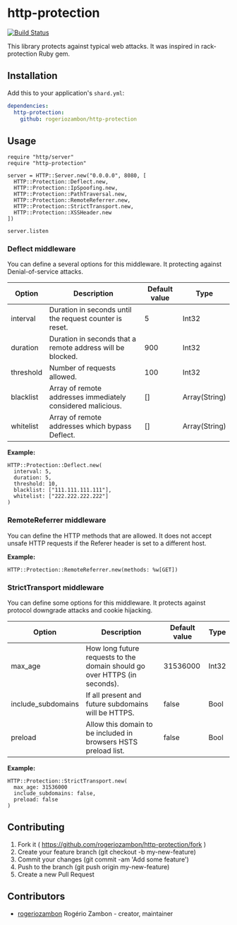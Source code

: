 # http-protection

[![Build Status](https://travis-ci.org/rogeriozambon/http-protection.svg?branch=master)](https://travis-ci.org/rogeriozambon/http-protection)

This library protects against typical web attacks. It was inspired in rack-protection Ruby gem.

## Installation

Add this to your application's `shard.yml`:

```yaml
dependencies:
  http-protection:
    github: rogeriozambon/http-protection
```

## Usage

```crystal
require "http/server"
require "http-protection"

server = HTTP::Server.new("0.0.0.0", 8080, [
  HTTP::Protection::Deflect.new,
  HTTP::Protection::IpSpoofing.new,
  HTTP::Protection::PathTraversal.new,
  HTTP::Protection::RemoteReferrer.new,
  HTTP::Protection::StrictTransport.new,
  HTTP::Protection::XSSHeader.new
])

server.listen
```

### Deflect middleware

You can define a several options for this middleware. It protecting against Denial-of-service attacks.

Option | Description | Default value | Type
------ | ----------- | ------------- | ----
interval | Duration in seconds until the request counter is reset. | 5 | Int32
duration | Duration in seconds that a remote address will be blocked. | 900 | Int32
threshold | Number of requests allowed. | 100 | Int32
blacklist | Array of remote addresses immediately considered malicious. | [] | Array(String)
whitelist | Array of remote addresses which bypass Deflect. | [] | Array(String)

**Example:**

```crystal
HTTP::Protection::Deflect.new(
  interval: 5,
  duration: 5,
  threshold: 10,
  blacklist: ["111.111.111.111"],
  whitelist: ["222.222.222.222"]
)
```

### RemoteReferrer middleware

You can define the HTTP methods that are allowed. It does not accept unsafe HTTP requests if the Referer header is set to a different host.

**Example:**

```crystal
HTTP::Protection::RemoteReferrer.new(methods: %w[GET])
```

### StrictTransport middleware

You can define some options for this middleware. It protects against protocol downgrade attacks and cookie hijacking.

Option | Description | Default value | Type
------ | ----------- | ------------- | ----
max_age | How long future requests to the domain should go over HTTPS (in seconds). | 31536000 | Int32
include_subdomains | If all present and future subdomains will be HTTPS. | false | Bool
preload | Allow this domain to be included in browsers HSTS preload list. | false | Bool

**Example:**

```crystal
HTTP::Protection::StrictTransport.new(
  max_age: 31536000
  include_subdomains: false,
  preload: false
)
```

## Contributing

1. Fork it ( https://github.com/rogeriozambon/http-protection/fork )
2. Create your feature branch (git checkout -b my-new-feature)
3. Commit your changes (git commit -am 'Add some feature')
4. Push to the branch (git push origin my-new-feature)
5. Create a new Pull Request

## Contributors

- [rogeriozambon](https://github.com/rogeriozambon) Rogério Zambon - creator, maintainer
